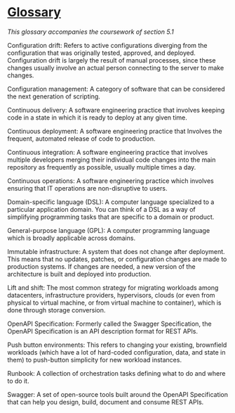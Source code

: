 # [Glossary](https://github.com/EO4wellness/T-I-L/edit/main/Nutanix/Nutanix-Course-Notes_SECTION-5.md)
*This glossary accompanies the coursework of section 5.1*



Configuration drift: 
Refers to active configurations diverging from the configuration that was originally tested, approved, and deployed. Configuration drift is largely the result of manual processes, since these changes usually involve an actual person connecting to the server to make changes.


Configuration management: 
A category of software that can be considered the next generation of scripting.


Continuous delivery: 
A software engineering practice that involves keeping code in a state in which it is ready to deploy at any given time.


Continuous deployment: 
A software engineering practice that Involves the frequent, automated release of code to production.


Continuous integration: 
A software engineering practice that involves multiple developers merging their individual code changes into the main repository as frequently as possible, usually multiple times a day.


Continuous operations: 
A software engineering practice which involves ensuring that IT operations are non-disruptive to users.


Domain-specific language (DSL): 
A computer language specialized to a particular application domain. You can think of a DSL as a way of simplifying programming tasks that are specific to a domain or product.


General-purpose language (GPL): 
A computer programming language which is broadly applicable across domains.


Immutable infrastructure: 
A system that does not change after deployment. This means that no updates, patches, or configuration changes are made to production systems. If changes are needed, a new version of the architecture is built and deployed into production.


Lift and shift: 
The most common strategy for migrating workloads among datacenters, infrastructure providers, hypervisors, clouds (or even from physical to virtual machine, or from virtual machine to container), which is done through storage conversion.


OpenAPI Specification: 
Formerly called the Swagger Specification, the OpenAPI Specification is an API description format for REST APIs.


Push button environments: 
This refers to changing your existing, brownfield workloads (which have a lot of hard-coded configuration, data, and state in them) to push-button simplicity for new workload instances.


Runbook: 
A collection of orchestration tasks defining what to do and where to do it.


Swagger: 
A set of open-source tools built around the OpenAPI Specification that can help you design, build, document and consume REST APIs.
